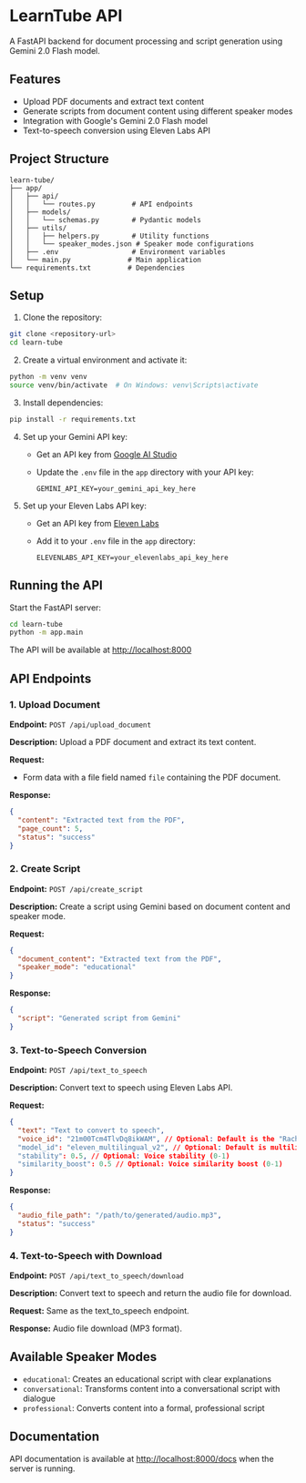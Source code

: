 # LearnTube API

A FastAPI backend for document processing and script generation using Gemini 2.0 Flash model.

## Features

- Upload PDF documents and extract text content
- Generate scripts from document content using different speaker modes
- Integration with Google's Gemini 2.0 Flash model
- Text-to-speech conversion using Eleven Labs API

## Project Structure

```
learn-tube/
├── app/
│   ├── api/
│   │   └── routes.py         # API endpoints
│   ├── models/
│   │   └── schemas.py        # Pydantic models
│   ├── utils/
│   │   ├── helpers.py        # Utility functions
│   │   └── speaker_modes.json # Speaker mode configurations
│   ├── .env                  # Environment variables
│   └── main.py              # Main application
└── requirements.txt         # Dependencies
```

## Setup

1. Clone the repository:

```bash
git clone <repository-url>
cd learn-tube
```

2. Create a virtual environment and activate it:

```bash
python -m venv venv
source venv/bin/activate  # On Windows: venv\Scripts\activate
```

3. Install dependencies:

```bash
pip install -r requirements.txt
```

4. Set up your Gemini API key:
   - Get an API key from [Google AI Studio](https://ai.google.dev/)
   - Update the `.env` file in the `app` directory with your API key:

     ```
     GEMINI_API_KEY=your_gemini_api_key_here
     ```

5. Set up your Eleven Labs API key:
   - Get an API key from [Eleven Labs](https://elevenlabs.io/)
   - Add it to your `.env` file in the `app` directory:

     ```
     ELEVENLABS_API_KEY=your_elevenlabs_api_key_here
     ```

## Running the API

Start the FastAPI server:

```bash
cd learn-tube
python -m app.main
```

The API will be available at <http://localhost:8000>

## API Endpoints

### 1. Upload Document

**Endpoint:** `POST /api/upload_document`

**Description:** Upload a PDF document and extract its text content.

**Request:**

- Form data with a file field named `file` containing the PDF document.

**Response:**

```json
{
  "content": "Extracted text from the PDF",
  "page_count": 5,
  "status": "success"
}
```

### 2. Create Script

**Endpoint:** `POST /api/create_script`

**Description:** Create a script using Gemini based on document content and speaker mode.

**Request:**

```json
{
  "document_content": "Extracted text from the PDF",
  "speaker_mode": "educational"
}
```

**Response:**

```json
{
  "script": "Generated script from Gemini"
}
```

### 3. Text-to-Speech Conversion

**Endpoint:** `POST /api/text_to_speech`

**Description:** Convert text to speech using Eleven Labs API.

**Request:**

```json
{
  "text": "Text to convert to speech",
  "voice_id": "21m00Tcm4TlvDq8ikWAM", // Optional: Default is the "Rachel" voice
  "model_id": "eleven_multilingual_v2", // Optional: Default is multilingual model
  "stability": 0.5, // Optional: Voice stability (0-1)
  "similarity_boost": 0.5 // Optional: Voice similarity boost (0-1)
}
```

**Response:**

```json
{
  "audio_file_path": "/path/to/generated/audio.mp3",
  "status": "success"
}
```

### 4. Text-to-Speech with Download

**Endpoint:** `POST /api/text_to_speech/download`

**Description:** Convert text to speech and return the audio file for download.

**Request:** Same as the text_to_speech endpoint.

**Response:** Audio file download (MP3 format).

## Available Speaker Modes

- `educational`: Creates an educational script with clear explanations
- `conversational`: Transforms content into a conversational script with dialogue
- `professional`: Converts content into a formal, professional script

## Documentation

API documentation is available at <http://localhost:8000/docs> when the server is running.
